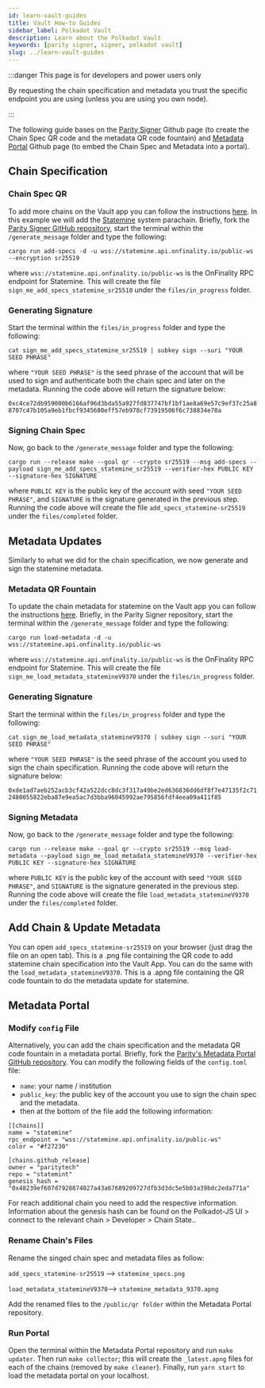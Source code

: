 ```yaml
---
id: learn-vault-guides
title: Vault How-to Guides
sidebar_label: Polkadot Vault
description: Learn about the Polkadot Vault
keywords: [parity signer, signer, polkadot vault]
slug: ../learn-vault-guides
---
```


:::danger This page is for developers and power users only

By requesting the chain specification and metadata you trust the specific endpoint you are using
(unless you are using you own node).

:::

The following guide bases on the [Parity Signer](https://github.com/paritytech/parity-signer) Github
page (to create the Chain Spec QR code and the metadata QR code fountain) and
[Metadata Portal](https://github.com/paritytech/metadata-portal) Github page (to embed the Chain
Spec and Metadata into a portal).

## Chain Specification

### Chain Spec QR

To add more chains on the Vault app you can follow the instructions
[here](https://paritytech.github.io/parity-signer/tutorials/Add-New-Network.html#add-network-specs).
In this example we will add the [Statemine](../learn/learn-assets.md) system parachain. Briefly,
fork the [Parity Signer GitHub repository](https://github.com/paritytech/parity-signer), start the
terminal within the `/generate_message` folder and type the following:

`cargo run add-specs -d -u wss://statemine.api.onfinality.io/public-ws --encryption sr25519`

where `wss://statemine.api.onfinality.io/public-ws` is the OnFinality RPC endpoint for Statemine.
This will create the file `sign_me_add_specs_statemine_sr25510` under the `files/in_progress`
folder.

### Generating Signature

Start the terminal within the `files/in_progress` folder and type the following:

`cat sign_me_add_specs_statemine_sr25519 | subkey sign --suri "YOUR SEED PHRASE"`

where `"YOUR SEED PHRASE"` is the seed phrase of the account that will be used to sign and
authenticate both the chain spec and later on the metadata. Running the code above will return the
signature below:

`0xc4ce72db959000b6166af96d3bda55a927fd837747bf1bf1ae8a69e57c9ef37c25a88707c47b105a9eb1fbcf9345680eff57eb978cf73919506f6c738834e78a`

### Signing Chain Spec

Now, go back to the `/generate_message` folder and type the following:

`cargo run --release make --goal qr --crypto sr25519 --msg add-specs --payload sign_me_add_specs_statemine_sr25519 --verifier-hex PUBLIC KEY --signature-hex SIGNATURE`

where `PUBLIC KEY` is the public key of the account with seed `"YOUR SEED PHRASE"`, and `SIGNATURE`
is the signature generated in the previous step. Running the code above will create the file
`add_specs_statemine-sr25519` under the `files/completed` folder.

## Metadata Updates

Similarly to what we did for the chain specification, we now generate and sign the statemine
metadata.

### Metadata QR Fountain

To update the chain metadata for statemine on the Vault app you can follow the instructions
[here](https://paritytech.github.io/parity-signer/tutorials/Add-New-Network.html#add-network-metadata).
Briefly, in the Parity Signer repository, start the terminal within the `/generate_message` folder
and type the following:

`cargo run load-metadata -d -u wss://statemine.api.onfinality.io/public-ws`

where `wss://statemine.api.onfinality.io/public-ws` is the OnFinality RPC endpoint for Statemine.
This will create the file `sign_me_load_metadata_statemineV9370` under the `files/in_progress`
folder.

### Generating Signature

Start the terminal within the `files/in_progress` folder and type the following:

`cat sign_me_load_metadata_statemineV9370 | subkey sign --suri "YOUR SEED PHRASE"`

where `"YOUR SEED PHRASE"` is the seed phrase of the account you used to sign the chain
specification. Running the code above will return the signature below:

`0xde1ad7aeb252acb3cf42a522dcc8dc3f317a49be2ed636836dd6df8f7e47135f2c712480055822eba87e9ea5ac7d3bba96045992ae795856fdf4eea09a411f85`

### Signing Metadata

Now, go back to the `/generate_message` folder and type the following:

`cargo run --release make --goal qr --crypto sr25519 --msg load-metadata --payload sign_me_load_metadata_statemineV9370 --verifier-hex PUBLIC KEY --signature-hex SIGNATURE`

where `PUBLIC KEY` is the public key of the account with seed `"YOUR SEED PHRASE"`, and `SIGNATURE`
is the signature generated in the previous step. Running the code above will create the file
`load_metadata_statemineV9370` under the `files/completed` folder.

## Add Chain & Update Metadata

You can open `add_specs_statemine-sr25519` on your browser (just drag the file on an open tab). This
is a .png file containing the QR code to add statemine chain specification into the Vault App. You
can do the same with the `load_metadata_statemineV9370`. This is a .apng file containing the QR code
fountain to do the metadata update for statemine.

## Metadata Portal

### Modify `config` File

Alternatively, you can add the chain specification and the metadata QR code fountain in a metadata
portal. Briefly, fork the
[Parity's Metadata Portal GitHub repository](https://github.com/paritytech/metadata-portal). You can
modify the following fields of the `config.toml` file:

- `name`: your name / institution
- `public_key`: the public key of the account you use to sign the chain spec and the metadata.
- then at the bottom of the file add the following information:

```
[[chains]]
name = "statemine"
rpc_endpoint = "wss://statemine.api.onfinality.io/public-ws"
color = "#f27230"

[chains.github_release]
owner = "paritytech"
repo = "statemint"
genesis_hash = "0x48239ef607d7928874027a43a67689209727dfb3d3dc5e5b03a39bdc2eda771a"
```

For reach additional chain you need to add the respective information. Information about the genesis
hash can be found on the Polkadot-JS UI > connect to the relevant chain > Developer > Chain State..

### Rename Chain's Files

Rename the singed chain spec and metadata files as follow:

`add_specs_statemine-sr25519` --> `statemine_specs.png`

`load_metadata_statemineV9370`--> `statemine_metadata_9370.apng`

Add the renamed files to the `/public/qr folder` within the Metadata Portal repository.

### Run Portal

Open the terminal within the Metadata Portal repository and run `make updater`. Then run
`make collector`; this will create the `_latest.apng` files for each of the chains (removed by
`make cleaner`). Finally, run `yarn start` to load the metadata portal on your localhost.
